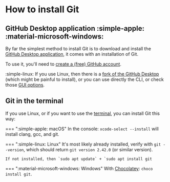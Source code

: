 
# How to install Git


## GitHub Desktop application :simple-apple: :material-microsoft-windows:

By far the simplest method to install Git is to download and install the [GitHub Desktop application](https://desktop.github.com), it comes with an installation of Git.

To use it, you'll need to [create a (free) GitHub account](https://docs.github.com/en/get-started/signing-up-for-github/signing-up-for-a-new-github-account).

:simple-linux: If you use Linux, then there is a [fork of the GitHub Desktop](https://github.com/muroko/github-desktop-linux) (which might be painful to install), or you can use directly the CLI, or check those [GUI options](https://git-scm.com/download/gui/linux).

## Git in the terminal

If you use Linux, or if you want to use the [terminal](../computer/terminal.md), you can install Git this way:

=== ":simple-apple: macOS"
    In the console: `xcode-select --install` will install clang, gcc, and git.

=== ":simple-linux: Linux"
    It's most likely already installed, verify with `git --version`, which should return `git version 2.42.0` (or similar version).

    If not installed, then `sudo apt update` + `sudo apt install git

=== ":material-microsoft-windows: Windows"
    With [Chocolatey](https://community.chocolatey.org/): `choco install git`.

